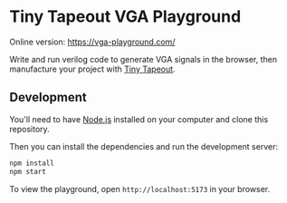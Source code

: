 # Tiny Tapeout VGA Playground

Online version: https://vga-playground.com/

Write and run verilog code to generate VGA signals in the browser, then manufacture your project with [Tiny Tapeout](https://tinytapeout.com/).

## Development

You'll need to have [Node.js](https://nodejs.org) installed on your computer and clone this repository.

Then you can install the dependencies and run the development server:

```bash
npm install
npm start
```

To view the playground, open `http://localhost:5173` in your browser.

